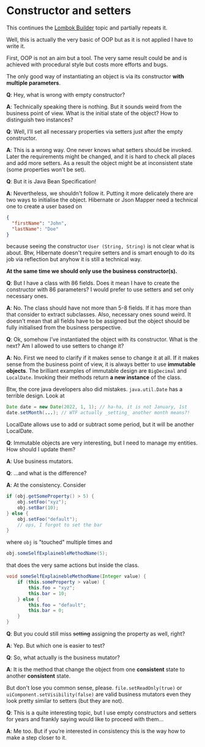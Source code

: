 # Constructor and setters

This continues the [Lombok Builder](../lombok-builder) topic and partially repeats it.

Well, this is actually the very basic of OOP but as it is not applied I have to write it.

First, OOP is not an aim but a tool. The very same result could be and is achieved with procedural style but costs more
efforts and bugs.

The only good way of instantiating an object is via its constructor **with multiple parameters**.

**Q**: Hey, what is wrong with empty constructor?

**A**: Technically speaking there is nothing. But it sounds weird from the business point of view. What is the initial
state of the object? How to distinguish two instances?

**Q**: Well, I’ll set all necessary properties via setters just after the empty constructor.

**A**: This is a wrong way. One never knows what setters should be invoked. Later the requirements might be changed, and
it is hard to check all places and add more setters. As a result the object might be at inconsistent state (some
properties won't be set).

**Q**: But it is Java Bean Specification!

**A**: Nevertheless, we shouldn't follow it. Putting it more delicately there are two ways to initialise the object.
Hibernate or Json Mapper need a technical one to create a user based on

```json
{
  "firstName": "John",
  "lastName": "Doe"
}
```

because seeing the constructor `User (String, String)` is not clear what is about. Btw, Hibernate doesn't require
setters and is smart enough to do its job via reflection but anyhow it is still a technical way.

**At the same time we should only use the business constructor(s).**

**Q**: But I have a class with 86 fields. Does it mean I have to create the constructor with 86 parameters? I would
prefer to use setters and set only necessary ones.

**A**: No. The class should have not more than 5-8 fields. If it has more than that consider to extract subclasses.
Also,
necessary ones sound weird. It doesn't mean that all fields have to be assigned but the object should be fully
initialised from the business perspective.

**Q**: Ok, somehow I’ve instantiated the object with its constructor. What is the next? Am I allowed to use setters to
change it?

**A**: No. First we need to clarify if it makes sense to change it at all. If it makes sense from the business point of
view, it is always better to use **immutable objects**. The brilliant examples of immutable design are `BigDecimal`
and `LocalDate`. Invoking their methods return **a new instance** of the class.

Btw, the core java developers also did mistakes. `java.util.Date` has a terrible design. Look at

```java
Date date = new Date(2022, 1, 1); // ha-ha, it is not January, 1st
date.setMonth(...); // WTF actually _setting_ another month means?!
```

LocalDate allows use to add or subtract some period, but it will be another LocalDate.

**Q**: Immutable objects are very interesting, but I need to manage my entities. How should I update them?

**A**: Use business mutators.

**Q**: ...and what is the difference?

**A**: At the consistency. Consider

```java
if (obj.getSomeProperty() > 5) {
    obj.setFoo("xyz");
    obj.setBar(10);
} else {
    obj.setFoo("default");
    // ops, I forgot to set the bar
}
```

where `obj` is "touched" multiple times and

```java
obj.someSelfExplainebleMethodName(5);
```

that does the very same actions but inside the class.

```java
void someSelfExplainebleMethodName(Integer value) {
    if (this.someProperty > value) {
        this.foo = "xyz";
        this.bar = 10;
    } else {
        this.foo = "default";
        this.bar = 0;
    }
}
```

**Q**: But you could still miss ~~setting~~ assigning the property as well, right?

**A**: Yep. But which one is easier to test?

**Q**: So, what actually is the business mutator?

**A**: It is the method that change the object from one **consistent** state to another **consistent** state.

But don't lose you common sense, please. `file.setReadOnly(true)` or `uiComponent.setVisibility(false)` are valid
business mutators even they look pretty similar to setters (but they are not).

**Q**: This is a quite interesting topic, but I use empty constructors and setters for years and frankly saying would
like to proceed with them...

**A**: Me too. But if you’re interested in consistency this is the way how to make a step closer to it.
